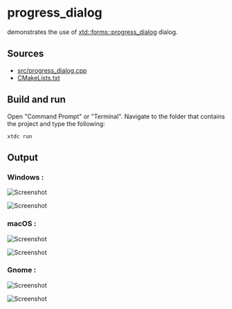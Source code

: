 # progress_dialog

demonstrates the use of [xtd::forms::progress_dialog](https://gammasoft71.github.io/xtd/reference_guides/latest/classxtd_1_1forms_1_1progress__dialog.html) dialog.

## Sources

* [src/progress_dialog.cpp](src/progress_dialog.cpp)
* [CMakeLists.txt](CMakeLists.txt)

## Build and run

Open "Command Prompt" or "Terminal". Navigate to the folder that contains the project and type the following:

```shell
xtdc run
```

## Output

### Windows :

![Screenshot](../../../../docs/pictures/examples/progress_dialog_w.png)

![Screenshot](../../../../docs/pictures/examples/progress_dialog_wd.png)

### macOS :

![Screenshot](../../../../docs/pictures/examples/progress_dialog_m.png)

![Screenshot](../../../../docs/pictures/examples/progress_dialog_md.png)

### Gnome :

![Screenshot](../../../../docs/pictures/examples/progress_dialog_g.png)

![Screenshot](../../../../docs/pictures/examples/progress_dialog_gd.png)
